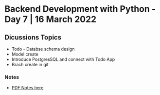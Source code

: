 # Backend Development with Python - Day 7 | 16 March 2022

## Dicussions Topics 
* Todo - Databse schema design
* Model create
* Introduce PostgresSQL and connect with Todo App
* Brach create in git



### Notes
* [PDF Notes here]()




